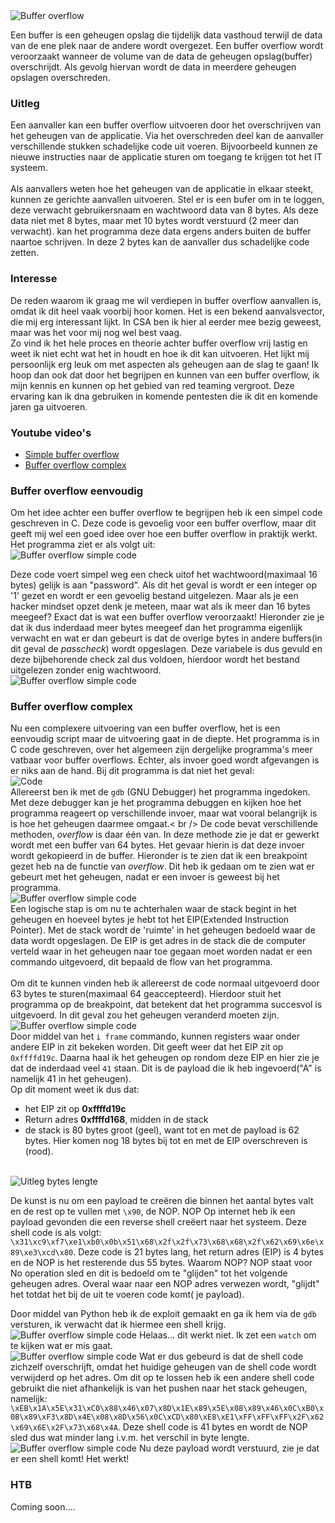 <img src="../images/buffer-overflow/home_img.PNG" alt="Buffer overflow" class="buffer_img" style="align:left;">
<p style="margin-top: 14px;"> Een buffer is een geheugen opslag die tijdelijk data vasthoud terwijl de data van de ene plek naar de andere
wordt overgezet. Een buffer overflow wordt veroorzaakt wanneer de volume van de data de geheugen opslag(buffer) overschrijdt.
Als gevolg hiervan wordt de data in meerdere geheugen opslagen overschreden.
</p>

### Uitleg
Een aanvaller kan een buffer overflow uitvoeren door het overschrijven van het geheugen van de applicatie.
Via het overschreden deel kan de aanvaller verschillende stukken schadelijke code uit voeren. Bijvoorbeeld kunnen ze nieuwe
instructies naar de applicatie sturen om toegang te krijgen tot het IT systeem.
<br /> <br />
Als aanvallers weten hoe het geheugen van de applicatie in elkaar steekt, kunnen ze gerichte aanvallen uitvoeren. 
Stel er is een bufer om in te loggen, deze verwacht gebruikersnaam en wachtwoord data van 8 bytes.
Als deze data niet met 8 bytes, maar met 10 bytes wordt verstuurd (2 meer dan verwacht). kan het programma deze data ergens anders buiten de buffer naartoe schrijven.
In deze 2 bytes kan de aanvaller dus schadelijke code zetten.

### Interesse
De reden waarom ik graag me wil verdiepen in buffer overflow aanvallen is, omdat ik dit heel vaak voorbij hoor komen. Het is een bekend aanvalsvector,
die mij erg interessant lijkt. In CSA ben ik hier al eerder mee bezig geweest, maar was het voor mij nog wel best vaag. <br />
Zo vind ik het hele proces en theorie achter buffer overflow vrij lastig en weet ik niet echt wat het in houdt en hoe ik dit kan uitvoeren.
Het lijkt mij persoonlijk erg leuk om met aspecten als geheugen aan de slag te gaan!
Ik hoop dan ook dat door het begrijpen en kunnen van een buffer overflow, ik mijn kennis en kunnen op het gebied van red teaming vergroot. 
Deze ervaring kan ik dna gebruiken in komende pentesten die ik dit en komende jaren ga uitvoeren.

### Youtube video's
- [Simple buffer overflow](https://www.youtube.com/watch?v=B4v56Ns3QhQ&ab_channel=JamesLyne)
- [Buffer overflow complex](https://www.youtube.com/watch?v=Rg_h-XIJ1c4&ab_channel=LiveOverflow)

### Buffer overflow eenvoudig
Om het idee achter een buffer overflow te begrijpen heb ik een simpel code geschreven in C. Deze code is gevoelig voor een buffer overflow,
 maar dit geeft mij wel een goed idee over hoe een buffer overflow in praktijk werkt.
 <br /> Het programma ziet er als volgt uit:<br />
 <img src="../images/buffer-overflow/simple_buffer_overflow_c_code.PNG" alt="Buffer overflow simple code" class="phish_img" style="align:left;">
 
 Deze code voert simpel weg een check uitof het wachtwoord(maximaal 16 bytes) gelijk is aan "password". Als dit het geval is wordt er een integer
 op '1' gezet en wordt er een gevoelig bestand uitgelezen. Maar als je een hacker mindset opzet denk je meteen, maar wat als ik meer dan 16 bytes meegeef?
 Exact dat is wat een buffer overflow veroorzaakt! Hieronder zie je dat ik dus inderdaad meer bytes meegeef dan het programma eigenlijk verwacht en wat
 er dan gebeurt is dat de overige bytes in andere buffers(in dit geval de *passcheck*) wordt opgeslagen. Deze variabele is dus gevuld en deze bijbehorende check
 zal dus voldoen, hierdoor wordt het bestand uitgelezen zonder enig wachtwoord. <br />
  <img src="../images/buffer-overflow/simple_buffer_overflow.PNG" alt="Buffer overflow simple code" class="phish_img" style="align:left;">
  
### Buffer overflow complex
Nu een complexere uitvoering van een buffer overflow, het is een eenvoudig script maar de uitvoering gaat in de diepte. Het programma is in C code geschreven,
over het algemeen zijn dergelijke programma's meer vatbaar voor buffer overflows. Echter, als invoer goed wordt afgevangen is er niks aan de hand.
Bij dit programma is dat niet het geval: <br />
<img src="../images/buffer-overflow/complex/code.PNG" alt="Code" class="phish_img" style="align:left;"><br />
Allereerst ben ik met de ```gdb``` (GNU Debugger) het programma ingedoken. Met deze debugger kan je het programma debuggen en kijken hoe het programma reageert op verschillende invoer, maar
wat vooral belangrijk is is hoe het geheugen daarmee omgaat.< br />
De code bevat verschillende methoden, *overflow* is daar één van. In deze methode zie je dat er gewerkt wordt met een buffer van 64 bytes. Het gevaar hierin is
dat deze invoer wordt gekopieerd in de buffer. Hieronder is te zien dat ik een breakpoint gezet heb na de functie van *overflow*. Dit heb ik gedaan om te zien wat er gebeurt
met het geheugen, nadat er een invoer is geweest bij het programma. <br />
<img src="../images/buffer-overflow/complex/breakpoint.PNG" alt="Buffer overflow simple code" class="phish_img" style="align:left;"><br />
Een logische stap is om nu te achterhalen waar de stack begint in het geheugen en hoeveel bytes je hebt tot het EIP(Extended Instruction Pointer).
Met de stack wordt de 'ruimte' in het geheugen bedoeld waar de data wordt opgeslagen. De EIP is get adres in de stack die de computer verteld waar in het geheugen
naar toe gegaan moet worden nadat er een commando uitgevoerd, dit bepaald de flow van het programma.
<br />
<br />
Om dit te kunnen vinden heb ik allereerst de code normaal uitgevoerd door 63 bytes te sturen(maximaal 64 geaccepteerd). Hierdoor stuit het programma
op de breakpoint, dat betekent dat het programma succesvol is uitgevoerd. In dit geval zou het geheugen veranderd moeten zijn. <br />
<img src="../images/buffer-overflow/complex/63bytes.PNG" alt="Buffer overflow simple code" class="phish_img" style="align:left;"><br />
Door middel van het ``i frame`` commando, kunnen registers waar onder andere EIP in zit bekeken worden. Dit geeft weer dat het EIP zit op
``0xffffd19c``. Daarna haal ik het geheugen op rondom deze EIP en hier zie je dat de inderdaad veel ``41`` staan. Dit is de payload
die ik heb ingevoerd("A" is namelijk 41 in het geheugen).<br /> Op dit moment weet ik dus dat:
 - het EIP zit op **0xffffd19c**
 - Return adres **0xffffd168**, midden in de stack
 - de stack is 80 bytes groot (geel), want tot en met de payload is 62 bytes. Hier komen nog 18 bytes bij tot en met de EIP overschreven is (rood).
 <br />
<img src="../images/buffer-overflow/complex/63bytes_uitleg.PNG" alt="Uitleg bytes lengte" class="phish_img" style="align:left;">

De kunst is nu om een payload te creëren die binnen het aantal bytes valt en de rest op te vullen met ``\x90``, de NOP. NOP Op internet heb ik een
payload gevonden die een reverse shell creëert naar het systeem. Deze shell code is als volgt: ``\x31\xc9\xf7\xe1\xb0\x0b\x51\x68\x2f\x2f\x73\x68\x68\x2f\x62\x69\x6e\x89\xe3\xcd\x80``.
Deze code is 21 bytes lang, het return adres (EIP) is 4 bytes en de NOP is het resterende dus 55 bytes. Waarom NOP? NOP staat voor No operation sled en dit 
is bedoeld om te "glijden" tot het volgende geheugen adres. Overal waar naar een NOP adres verwezen wordt, "glijdt" het totdat het bij de uit te voeren code komt( je payload).
<br />

Door middel van Python heb ik de exploit gemaakt en ga ik hem via de ``gdb`` versturen, ik verwacht dat ik hiermee een shell krijg.<br />
<img src="../images/buffer-overflow/complex/shell_one.PNG" alt="Buffer overflow simple code" class="phish_img" style="align:left;">
Helaas... dit werkt niet. Ik zet een ```watch``` om te kijken wat er mis gaat.<br />
<img src="../images/buffer-overflow/complex/watch.PNG" alt="Buffer overflow simple code" class="phish_img" style="align:left;">
Wat er dus gebeurd is dat de shell code zichzelf overschrijft, omdat het huidige geheugen van de shell code wordt verwijderd op het adres.
Om dit op te lossen heb ik een andere shell code gebruikt die niet afhankelijk is van het pushen naar het stack geheugen, namelijk: ``\xEB\x1A\x5E\x31\xC0\x88\x46\x07\x8D\x1E\x89\x5E\x08\x89\x46\x0C\xB0\x0B\x89\xF3\x8D\x4E\x08\x8D\x56\x0C\xCD\x80\xE8\xE1\xFF\xFF\xFF\x2F\x62\x69\x6E\x2F\x73\x68\x4A``.
Deze shell code is 41 bytes en wordt de NOP sled dus wat minder lang i.v.m. het verschil in byte lengte.<br />
<img src="../images/buffer-overflow/complex/shell.PNG" alt="Buffer overflow simple code" class="phish_img" style="align:left;">
Nu deze payload wordt verstuurd, zie je dat er een shell komt! Het werkt!


### HTB
Coming soon....


